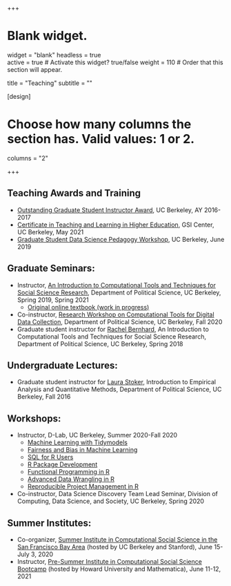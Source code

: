 +++
# Blank widget.
widget = "blank"
headless = true  
active = true  # Activate this widget? true/false
weight = 110  # Order that this section will appear.

title = "Teaching"
subtitle = ""

[design]
  # Choose how many columns the section has. Valid values: 1 or 2.
  columns = "2"

+++

## Teaching Awards and Training 

- [Outstanding Graduate Student Instructor Award](https://gsi.berkeley.edu/programs-services/award-programs/ogsi/ogsi-2017/), UC Berkeley, AY 2016-2017 
- [Certificate in Teaching and Learning in Higher Education](https://gsi.berkeley.edu/programs-services/certificate-program/), GSI Center, UC Berkeley, May 2021
- [Graduate Student Data Science Pedagogy Workshop](https://data.berkeley.edu/news/graduate-student-data-science-pedagogy-workshop%20), UC Berkeley, June 2019

## Graduate Seminars:
- Instructor, [An Introduction to Computational Tools and Techniques for Social Science Research](https://github.com/PS239T/spring_2021), Department of Political Science, UC Berkeley, Spring 2019, Spring 2021 
  - [Original online textbook (work in progress)](https://jaeyk.github.io/PS239T/)
- Co-instructor, [Research Workshop on Computational Tools for Digital Data Collection](https://github.com/jaeyk/digital_data_collection_workshop), Department of Political Science, UC Berkeley, Fall 2020
- Graduate student instructor for [Rachel Bernhard](http://rachelbernhard.com/), An Introduction to Computational Tools and Techniques for Social Science Research, Department of Political Science, UC Berkeley, Spring 2018 

## Undergraduate Lectures:
- Graduate student instructor for [Laura Stoker](https://polisci.berkeley.edu/people/person/laura-stoker), Introduction to Empirical Analysis and Quantitative Methods, Department of Political Science, UC Berkeley, Fall 2016

## Workshops:
- Instructor, D-Lab, UC Berkeley, Summer 2020-Fall 2020 
  - [Machine Learning with Tidymodels](https://github.com/dlab-berkeley/Machine-Learning-with-tidymodels)
  - [Fairness and Bias in Machine Learning](https://dlab-berkeley.github.io/fairML/)
  - [SQL for R Users](https://github.com/dlab-berkeley/sql-for-r-users)
  - [R Package Development](https://github.com/dlab-berkeley/R-package-development)
  - [Functional Programming in R](https://github.com/dlab-berkeley/R-functional-programming)
  - [Advanced Data Wrangling in R](https://github.com/dlab-berkeley/advanced-data-wrangling-in-R)
  - [Reproducible Project Management in R](https://github.com/dlab-berkeley/efficient-reproducible-project-management-in-R)
- Co-instructor, Data Science Discovery Team Lead Seminar, Division of Computing, Data Science, and Society, UC Berkeley, Spring 2020 

## Summer Institutes:
- Co-organizer, [Summer Institute in Computational Social Science in the San Francisco Bay Area](https://sicss.io/2020/bay_area/) (hosted by UC Berkeley and Stanford), June 15-July 3, 2020
- Instructor, [Pre-Summer Institute in Computational Social Science Bootcamp](https://github.com/jaeyk/sicss-howard-r-boot-camp) (hosted by Howard University and Mathematica), June 11-12, 2021 
